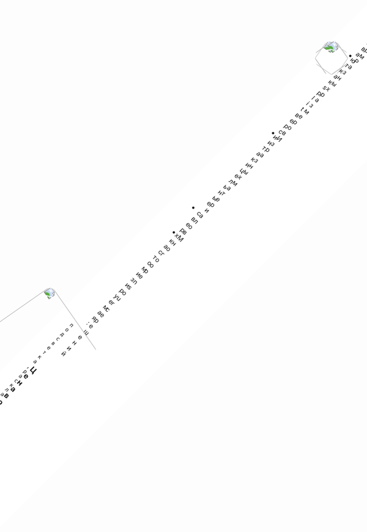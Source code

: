 <div class="image first" v-if="$clicks < 1" />
<div class="image second" v-click="1" />
<div class="image third" v-click="2" />
<div class="image forth" v-click="3" />
<div class="image fifth" v-if="$clicks > 3" />

<div class="content">

# Клавиатуры

- Сердце разработки
<v-clicks>

- Могут быть разных форм
- Разных размеров
- Из разных материалов
- Много opensource решений

</v-clicks>

<v-click>

<br>

### Цена вопроса

Дешевые - 💩 + 🪵 или 🍺

Нормальные - от 🍺x15 и до бесконечности

</v-click>

</div>

<style>
.content {
    padding-left: calc(50% + 2em);
}
.image {
    width: 50%;
    position: absolute;
    height: 100%;
    top: 0;
    left: 0;
    &.first {
        background: url('/keyboards/IBM_model_m_rotate.jpg');
        background-size: cover;
        background-position: 50%;
    }
    &.second {
        background: white;
        background-image: url('/keyboards/rounded.jpg');
        background-repeat: no-repeat;
        background-size: 120%;
        background-position: center center;
    }
    &.third {
        background: url('/keyboards/the-key-stack-overflow-copy-paste-keyboard.jpg');
        background-size: cover;
        background-position: 50%;
    }

    &.forth {
        background: url('/keyboards/Oree-Wooden-Keyboard-4-2819302094.jpg');
        background-size: cover;
        background-position: 50%;
    }
    
    &.fifth {
        background: url('/keyboards/ic-open-source-keyboards-by-cablesutra-v0-edu77in16flb1-3449345440.jpg');
        background-size: cover;
        background-position: 50%;
    }
}
</style>

---

<div class="image first" v-if="$clicks < 1">
    <img width="200" src="/keyboards/nonsplit.jpg" />
</div>
<div class="image second" v-click="1" />

<div class="content">

# Немного про кастом клавиатуры

- Бывают как split версии так и цельные
<v-click>

- сверх кастомизируемая:

`подсветка`, `раскладка`, `свитчи`, `материалы`, `прошивка`, `кейкапы и тд`
    
</v-click>


<v-click>

- Не обязательно уметь паять. На маркетплейсах есть умельцы которые спаяют за тебя
</v-click>
<br>
<v-click>

### Цена вопроса

💩 + 🪵 или от 🍺x15 в среднем

</v-click>

</div>

<style>
.content {
    padding-left: calc(50% + 2em);
}
.image {
    width: 50%;
    position: absolute;
    height: 100%;
    top: 0;
    left: 0;


    &.first {
        background: url('/keyboards/home-01.avif');
        background-size: 50%;
        background-position: 70% 70%;
        background-repeat: no-repeat;
        rotate: 45deg;
        scale: 1.2;
        img {
            position: absolute;
            rotate: -90deg;
            top: 25%;
            left: 20%;
            scale: 1.2;
            border-radius: 12px;
        }
        
    }
    &.second {
        background-image: url('/keyboards/my-second-custom-build-split-ergo-5x3-with-encoders-and-v0-6l0pv9vjurma1-462493897.jpg');
        background-position: center;
        background-size: cover;
    }
    &.third {
        background: url('/keyboards/the-key-stack-overflow-copy-paste-keyboard.jpg');
        background-size: cover;
        background-position: 50%;
    }

    &.forth {
        background: url('/keyboards/Oree-Wooden-Keyboard-4-2819302094.jpg');
        background-size: cover;
        background-position: 50%;
    }
    
    &.fifth {
        background: url('/keyboards/ic-open-source-keyboards-by-cablesutra-v0-edu77in16flb1-3449345440.jpg');
        background-size: cover;
        background-position: 50%;
    }
}
</style>

---

<div class="image first" v-if="$clicks < 1">
    <img src="/keyboards/qmk-logo-light.svg" />
    <img src="/keyboards/zmk.png" />
    <img src="/keyboards/icon-4231055634.png" />
</div>

<div class="image solo" v-if="$clicks === 1"> 
    <img src="/keyboards/qmk-logo-light.svg" />
</div>

<div class="image solo" v-if="$clicks === 2"> 
    <img src="/keyboards/zmk.png" />
</div>

<div class="image solo" v-if="$clicks === 3"> 
    <img src="/keyboards/icon-4231055634.png" />
</div>



<div class="content">

# Немного про прошивки

- Основные QMK/ZMK/VIA
<v-click>

- **QMK**
    - Огромная поддержка устройств
    - Старожил прошивок
</v-click>

<v-click>

- **ZMK**
    - Wireless first
    - что-то типа форка QMK
</v-click>

<v-click>

- **VIA**
    - Легкая кофигурация через вебморду
    - Более современная
</v-click>

</div>

<style>
.content {
    padding-left: calc(50% + 2em);
}
.shortcut {
    padding: 12px;
    display: flex;
    align-items: center;
    gap: 8px;
    height: 50px;

    img { height: 50px;}
}
.image {
    width: 50%;
    position: absolute;
    height: 100%;
    top: 0;
    left: 0;


    &.first {
        img {
            margin: 24px auto;
            max-width: 150px;
            rotate: -10deg;
            &:first-child,
            &:last-child {
                rotate: 10deg;
            }
        }
    }
    &.solo img {
        width: 300px;
        position: absolute;
        top: 50%;
        left: 50%;
        translate: -50% -50%;
    }
}
</style>

---
layout: two-cols
---

# Фишки кастомных прошивок

<v-clicks>

<div>
Модификаторы поведения например:

- **Mod-tap**

<div class="shortcut">
    <img src="/keyboards/shortcuts/key-tap-a.png"/> =>
    <img src="/keyboards/shortcuts/key-a.png"/>
</div>
<div class="shortcut">
    <img src="/keyboards/shortcuts/key-hold-a.png"/> =>
    <img src="/keyboards/shortcuts/command.png"/>
</div>
</div>

<div class="mt-4">

- **Tapdance**

<div class="shortcut">
    <img src="/keyboards/shortcuts/key-b.png"/> =>
    <img src="/keyboards/shortcuts/key-b.png"/>
</div>
<div class="shortcut">
    <img src="/keyboards/shortcuts/key-b.png"/>
    <img src="/keyboards/shortcuts/key-b.png"/> =>
    <img src="/keyboards/shortcuts/bear.png"/>
</div>
</div>

</v-clicks>

::right::
<div class="mt-20">
<v-click>

- **Настраиваемые раскладки**
- **Макросы**
- **Слои** 


</v-click>
<v-click>
<br>

> и многое другое

</v-click>

</div>

<style>
.shortcut {
    padding: 12px;
    display: flex;
    align-items: center;
    gap: 8px;
    height: 50px;

    img { height: 50px;}
}
blockquote {
    font-size: 20px;
}
</style>
